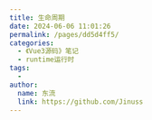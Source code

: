 ```yaml
---
title: 生命周期
date: 2024-06-06 11:01:26
permalink: /pages/dd5d4ff5/
categories:
  - 《Vue3源码》笔记
  - runtime运行时
tags:
  -
author:
  name: 东流
  link: https://github.com/Jinuss
---
```

